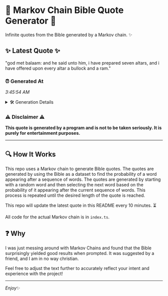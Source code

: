 # 📖 Markov Chain Bible Quote Generator 📖

Infinite quotes from the Bible generated by a Markov chain. ✨

## ✨ Latest Quote ✨
"god met balaam: and he said unto him, i have prepared seven altars, and i have offered upon every altar a bullock and a ram."

### ⏰ Generated At
*3:45:54 AM*

<details>
    <summary>🛠️ Generation Details</summary>
    <p>
        <strong>🌱 Seed:</strong> god<br>
        <strong>🔄 Iterations:</strong> 24<br>
        <strong>📜 Context History:</strong><br>[ god ]: met<br>[ god, met ]: balaam:<br>[ god, met, balaam: ]: and<br>[ god, met, balaam:, and ]: he<br>[ god, met, balaam:, and, he ]: said<br>[ god, met, balaam:, and, he, said ]: unto<br>[ met, balaam:, and, he, said, unto ]: him,<br>[ balaam:, and, he, said, unto, him, ]: i<br>[ and, he, said, unto, him,, i ]: have<br>[ he, said, unto, him,, i, have ]: prepared<br>[ said, unto, him,, i, have, prepared ]: seven<br>[ unto, him,, i, have, prepared, seven ]: altars,<br>[ him,, i, have, prepared, seven, altars, ]: and<br>[ i, have, prepared, seven, altars,, and ]: i<br>[ have, prepared, seven, altars,, and, i ]: have<br>[ prepared, seven, altars,, and, i, have ]: offered<br>[ seven, altars,, and, i, have, offered ]: upon<br>[ altars,, and, i, have, offered, upon ]: every<br>[ and, i, have, offered, upon, every ]: altar<br>[ i, have, offered, upon, every, altar ]: a<br>[ have, offered, upon, every, altar, a ]: bullock<br>[ offered, upon, every, altar, a, bullock ]: and<br>[ upon, every, altar, a, bullock, and ]: a<br>[ every, altar, a, bullock, and, a ]: ram.<br>
    </p>
</details>

### ⚠️ Disclaimer ⚠️
**This quote is generated by a program and is not to be taken seriously. It is purely for entertainment purposes.**

---

## 🔍 How It Works

This repo uses a Markov chain to generate Bible quotes. The quotes are generated by using the Bible as a dataset to find the probability of a word appearing after a sequence of words. The quotes are generated by starting with a random word and then selecting the next word based on the probability of it appearing after the current sequence of words. This process is repeated until the desired length of the quote is reached.

This repo will update the latest quote in this README every 10 minutes. ⏳

All code for the actual Markov chain is in `index.ts`.

## ❓ Why

I was just messing around with Markov Chains and found that the Bible surprisingly yielded good results when prompted. 
It was suggested by a friend, and I am in no way christian.

Feel free to adjust the text further to accurately reflect your intent and experience with the project!

---

*Enjoy*✨
